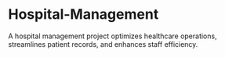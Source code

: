 # Hospital-Management
 A hospital management project optimizes healthcare operations, streamlines patient records, and enhances staff efficiency.
